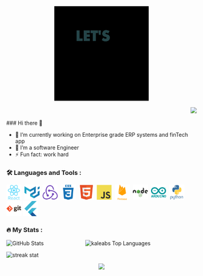 <div id="header" align="center">
  <img src="giphy.gif" width="250" height="250"/>
</div>
<p align="right">
  <img src="https://komarev.com/ghpvc/?username=kaleab-kali&color=blue"/>
</p>
### Hi there 👋
<ul>
  <li>🔭 I’m currently working on Enterprise grade ERP systems and finTech app</li>
  <li>🌱 I’m a software Engineer</li>
  <li>⚡ Fun fact: work hard</li>
  
</ul>

### :hammer_and_wrench: Languages and Tools :
<div>
  <img src="https://github.com/devicons/devicon/blob/master/icons/react/react-original-wordmark.svg" title="React" alt="React" width="40" height="40"/>&nbsp;
  <img src="https://github.com/devicons/devicon/blob/master/icons/materialui/materialui-original.svg" title="Material UI" alt="Material UI" width="40" height="40"/>&nbsp;
  <img src="https://github.com/devicons/devicon/blob/master/icons/redux/redux-original.svg" title="Redux" alt="Redux " width="40" height="40"/>&nbsp;
  <img src="https://github.com/devicons/devicon/blob/master/icons/css3/css3-plain-wordmark.svg"  title="CSS3" alt="CSS" width="40" height="40"/>&nbsp;
  <img src="https://github.com/devicons/devicon/blob/master/icons/html5/html5-original.svg" title="HTML5" alt="HTML" width="40" height="40"/>&nbsp;
  <img src="https://github.com/devicons/devicon/blob/master/icons/javascript/javascript-original.svg" title="JavaScript" alt="JavaScript" width="40" height="40"/>&nbsp;
  <img src="https://github.com/devicons/devicon/blob/master/icons/firebase/firebase-plain-wordmark.svg" title="Firebase" alt="Firebase" width="40" height="40"/>&nbsp;
  <img src="https://github.com/devicons/devicon/blob/master/icons/nodejs/nodejs-original-wordmark.svg" title="NodeJS" alt="NodeJS" width="40" height="40"/>&nbsp;
  <img src="https://github.com/devicons/devicon/blob/master/icons/arduino/arduino-original-wordmark.svg" title="ardino" alt="arduino" width="40" height="40"/>&nbsp;
  <img src="https://github.com/devicons/devicon/blob/master/icons/python/python-original-wordmark.svg" title="Python" alt="Python" width="40" height="40"/>&nbsp;
  <img src="https://github.com/devicons/devicon/blob/master/icons/git/git-original-wordmark.svg" title="Git" **alt="Git" width="40" height="40"/>
  <img src="https://github.com/devicons/devicon/blob/master/icons/flutter/flutter-original.svg" title="Flutter" **alt="Git" width="40" height="40"/>
  
<!--   <img src="https://github.com/devicons/devicon/blob/master/icons/vuejs/vuejs-original-wordmark.svg" title="Git" **alt="Git" width="40" height="40"/>
  <img src="https://github.com/devicons/devicon/blob/master/icons/vuetify/vuetify-original.svg" title="Git" **alt="Git" width="40" height="40"/> -->
  
</div>

### :fire: My Stats :
<p><img src="https://github-readme-stats.vercel.app/api?username=kaleab-kali&amp;show_icons=true&theme=github_dark" alt="GitHub Stats"> 
<img src="https://github-readme-stats.vercel.app/api/top-langs?username=kaleab-kali&layout=compact&card_width=275&theme=github_dark&langs_count=10" alt="kaleabs Top Languages" align="right" width="295"></p> 
<img src="https://streak-stats.demolab.com/?user=kaleab-kali&theme=highcontrast" alt="streak stat">



<p align="center">
  <img src="https://capsule-render.vercel.app/api?type=waving&color=gradient&height=60&section=footer"/>
</p>




